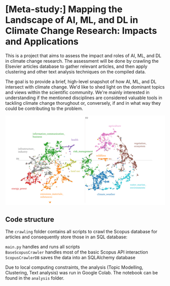 # [Meta-study:] Mapping the Landscape of AI, ML, and DL in Climate Change Research: Impacts and Applications
This is a project that aims to assess the impact and roles of AI, ML, and DL in climate change research. The assessment will be done by crawling the Elsevier articles database to gather relevant articles, and then apply clustering and other text analysis techniques on the compiled data.

The goal is to provide a brief, high-level snapshot of how AI, ML, and DL intersect with climate change. We'd like to shed light on the dominant topics and views within the scientific community. We're mainly interested in understanding if the mentioned disciplines are considered valuable tools in tackling climate change thorughout or, conversely, if and in what way they could be contributing to the problem.

![Clustering of 8,191 documents involving the keywords "AI", "ML", or "DL" on one hand and the keywords "climate change", "climate crisis", or "climate action" on the other hand.](report/img/macro_clusters_final.png)

## Code structure
The `crawling` folder contains all scripts to crawl the Scopus database for articles and consequently store those in an SQL database:<br />

`main.py` handles and runs all scripts <br />
`BaseScopusCrawler` handles most of the basic Scopus API interaction <br />
`ScopusCrawlerDB` saves the data into an SQLAlchemy database <br />

Due to local computing constraints, the analysis (Topic Modelling, Clustering, Text analysis) was run in Google Colab. The notebook can be found in the `analysis` folder.